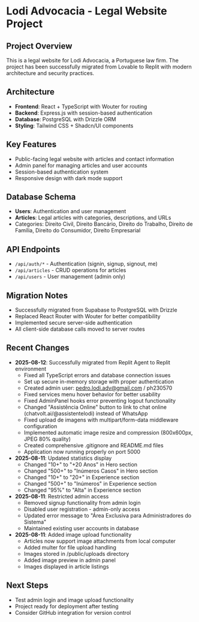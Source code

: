 # Lodi Advocacia - Legal Website Project

## Project Overview
This is a legal website for Lodi Advocacia, a Portuguese law firm. The project has been successfully migrated from Lovable to Replit with modern architecture and security practices.

## Architecture
- **Frontend**: React + TypeScript with Wouter for routing
- **Backend**: Express.js with session-based authentication
- **Database**: PostgreSQL with Drizzle ORM
- **Styling**: Tailwind CSS + Shadcn/UI components

## Key Features
- Public-facing legal website with articles and contact information
- Admin panel for managing articles and user accounts
- Session-based authentication system
- Responsive design with dark mode support

## Database Schema
- **Users**: Authentication and user management
- **Articles**: Legal articles with categories, descriptions, and URLs
- Categories: Direito Civil, Direito Bancário, Direito do Trabalho, Direito de Família, Direito do Consumidor, Direito Empresarial

## API Endpoints
- `/api/auth/*` - Authentication (signin, signup, signout, me)
- `/api/articles` - CRUD operations for articles
- `/api/users` - User management (admin only)

## Migration Notes
- Successfully migrated from Supabase to PostgreSQL with Drizzle
- Replaced React Router with Wouter for better compatibility
- Implemented secure server-side authentication
- All client-side database calls moved to server routes

## Recent Changes
- **2025-08-12**: Successfully migrated from Replit Agent to Replit environment
  - Fixed all TypeScript errors and database connection issues
  - Set up secure in-memory storage with proper authentication
  - Created admin user: pedro.lodi.adv@gmail.com / ph230570
  - Fixed services menu hover behavior for better usability
  - Fixed AdminPanel hooks error preventing logout functionality
  - Changed "Assistência Online" button to link to chat online (chatvolt.ai/@assistentelodi) instead of WhatsApp
  - Fixed upload de imagens with multipart/form-data middleware configuration
  - Implemented automatic image resize and compression (800x600px, JPEG 80% quality)
  - Created comprehensive .gitignore and README.md files
  - Application now running properly on port 5000
- **2025-08-11**: Updated statistics display
  - Changed "10+" to "+20 Anos" in Hero section
  - Changed "500+" to "Inúmeros Casos" in Hero section  
  - Changed "10+" to "20+" in Experience section
  - Changed "500+" to "Inúmeros" in Experience section
  - Changed "95%" to "Alta" in Experience section
- **2025-08-11**: Restricted admin access
  - Removed signup functionality from admin login
  - Disabled user registration - admin-only access
  - Updated error message to "Área Exclusiva para Administradores do Sistema"
  - Maintained existing user accounts in database
- **2025-08-11**: Added image upload functionality
  - Articles now support image attachments from local computer
  - Added multer for file upload handling
  - Images stored in /public/uploads directory
  - Added image preview in admin panel
  - Images displayed in article listings

## Next Steps
- Test admin login and image upload functionality
- Project ready for deployment after testing
- Consider GitHub integration for version control